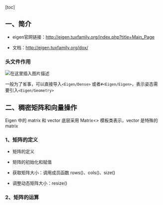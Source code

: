 [toc]



## 一、简介



* eigen官网链接：http://eigen.tuxfamily.org/index.php?title=Main_Page

* 文档：http://eigen.tuxfamily.org/dox/

### 头文件作用

![在这里插入图片描述](https://pic-bed-1316053657.cos.ap-nanjing.myqcloud.com/img/20200713002410801.png)

一般为了省事，可以直接导入`<Eigen/Dense>` 或者`#<Eigen/Eigen>`，表示姿态需要引入`<Eigen/Geometry>`



## 二、稠密矩阵和向量操作

Eigen 中的 matrix 和 vector 底层采用 Matrix<> 模板类表示，vector 是特殊的 matrix  

### 1、矩阵的定义

* 矩阵的定义

* 矩阵的初始化和赋值

* 获取矩阵大小：调用成员函数 rows()、cols()、size()
* 调整动态矩阵大小：resize()



### 2、矩阵的运算

















